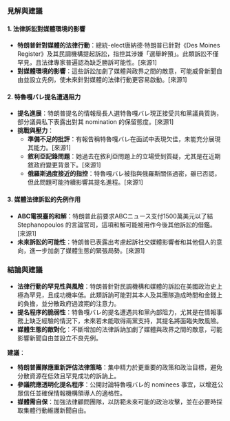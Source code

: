 ### 見解與建議

#### 1. **法律訴訟對媒體環境的影響**
   - **特朗普針對媒體的法律行動**：總統-elect唐納德·特朗普已針對《Des Moines Register》及其民調機構提起訴訟，指控其涉嫌「選舉幹預」。此類訴訟不僅罕見，且法律專家普遍認為缺乏勝訴可能性。[來源1]
   - **對媒體環境的影響**：這些訴訟加劇了媒體與政界之間的敵意，可能威脅新聞自由並設立先例，使未來針對媒體的法律行動更容易啟動。[來源1]

#### 2. **特魯嘎バレ提名遭遇阻力**
   - **提名進展**：特朗普提名的情報局長人選特魯嘎バレ現正接受共和黨議員質詢，部分議員私下表露出對其 nomination 的保留態度。[來源1]
   - **挑戰與壓力**：
     - **準備不足的批評**：有報告稱特魯嘎バレ在面試中表現欠佳，未能充分展現其能力。[來源1]
     - **敘利亞記錄問題**：她過去在敘利亞問題上的立場受到質疑，尤其是在近期敘政府變更背景下。[來源1]
     - **俄羅斯過度接近的指控**：特魯嘎バレ被指與俄羅斯關係過密，雖已否認，但此問題可能持續影響其提名進程。[來源1]

#### 3. **媒體法律訴訟的先例作用**
   - **ABC電視臺的和解**：特朗普此前要求ABCニュース支付1500萬美元以了結 Stephanopoulos 的言論官司，這項和解可能被用作今後其他訴訟的借鑑。[來源1]
   - **未來訴訟的可能性**：特朗普已表露出考慮起訴社交媒體影響者和其他個人的意向，進一步加劇了媒體生態的緊張局勢。[來源1]

### 結論與建議
- **法律行動的罕見性與風險**：特朗普針對民調機構和媒體的訴訟在美國政治史上極為罕見，且成功機率低。此類訴訥可能對其本人及其團隊造成時間和金錢上的負擔，並分散政府過渡期的注意力。
- **提名程序的脆弱性**：特魯嘎バレ的提名遭遇共和黨內部阻力，尤其是在情報事務上缺乏經驗的情況下，未來若未能取得兩黨支持，其提名將面臨失敗風險。
- **媒體生態的敵對化**：不斷增加的法律訴訥加劇了媒體與政界之間的敵意，可能影響新聞自由並設立不良先例。

**建議**：
- **特朗普團隊應重新評估法律策略**：集中精力於更重要的政策和政治目標，避免分散資源在低效且罕見成功的訴訥上。
- **參議院應透明化提名程序**：公開討論特魯嘎バレ的 nominees 事宜，以增進公眾信任並確保情報機構領導人的適格性。
- **媒體需自保**：加強法律顧問團隊，以防範未來可能的政治攻擊，並在必要時採取集體行動維護新聞自由。